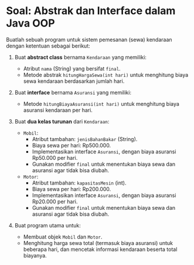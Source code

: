 # Soal: Abstrak dan Interface dalam Java OOP

Buatlah sebuah program untuk sistem pemesanan (sewa) kendaraan dengan ketentuan sebagai berikut:

1. Buat **abstract class** bernama `Kendaraan` yang memiliki:
   - Atribut `nama` (String) yang bersifat `final`.
   - Metode abstrak `hitungHargaSewa(int hari)` untuk menghitung biaya sewa kendaraan berdasarkan jumlah hari.
   
2. Buat **interface** bernama `Asuransi` yang memiliki:
   - Metode `hitungBiayaAsuransi(int hari)` untuk menghitung biaya asuransi kendaraan per hari.
   
3. Buat **dua kelas turunan** dari `Kendaraan`:
   - `Mobil`:
     - Atribut tambahan: `jenisBahanBakar` (String).
     - Biaya sewa per hari: Rp500.000.
     - Implementasikan interface `Asuransi`, dengan biaya asuransi Rp50.000 per hari.
     - Gunakan modifier `final` untuk menentukan biaya sewa dan asuransi agar tidak bisa diubah.
   - `Motor`:
     - Atribut tambahan: `kapasitasMesin` (int).
     - Biaya sewa per hari: Rp200.000.
     - Implementasikan interface `Asuransi`, dengan biaya asuransi Rp20.000 per hari.
     - Gunakan modifier `final` untuk menentukan biaya sewa dan asuransi agar tidak bisa diubah.

4. Buat program utama untuk:
   - Membuat objek `Mobil` dan `Motor`.
   - Menghitung harga sewa total (termasuk biaya asuransi) untuk beberapa hari, dan mencetak informasi kendaraan beserta total biayanya.
